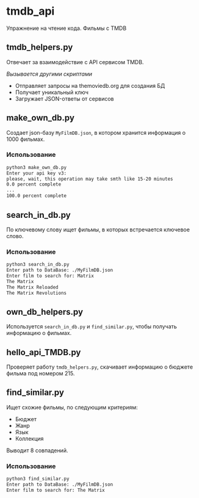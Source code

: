 # tmdb_api
Упражнение на чтение кода. Фильмы с TMDB

## tmdb_helpers.py

Отвечает за взаимодействие с API сервисом TMDB.

*Вызывается другими скриптами*

- Отправляет запросы на themoviedb.org для создания БД
- Получает уникальный ключ
- Загружает JSON-ответы от сервисов

## make_own_db.py

Создает json-базу `MyFilmDB.json`, в котором хранится информация о 1000 фильмах.

### Использование

```bash
python3 make_own_db.py
Enter your api key v3:
please, wait, this operation may take smth like 15-20 minutes
0.0 percent complete
...
100.0 percent complete
```

## search_in_db.py

По ключевому слову ищет фильмы, в которых встречается ключевое слово.

### Использование
```bash
python3 search_in_db.py
Enter path to DataBase: ./MyFilmDB.json
Enter film to search for: Matrix
The Matrix
The Matrix Reloaded
The Matrix Revolutions
```

## own_db_helpers.py
Используется `search_in_db.py` и `find_similar.py`, чтобы получать информацию о фильмах.

## hello_api_TMDB.py
Проверяет работу `tmdb_helpers.py`, скачивает информацию о бюджете фильма под номером 215.

## find_similar.py

Ищет схожие фильмы, по следующим критериям:
- Бюджет
- Жанр
- Язык
- Коллекция

Выводит 8 совпадений.

### Использование
```bash
python3 find_similar.py
Enter path to DataBase: ./MyFilmDB.json
Enter film to search for: The Matrix
```
